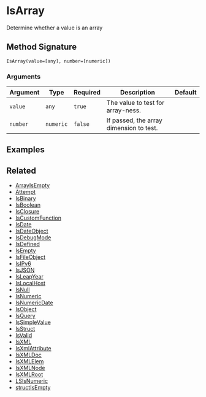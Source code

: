 # IsArray

Determine whether a value is an array

## Method Signature

```
IsArray(value=[any], number=[numeric])
```

### Arguments

| Argument | Type      | Required | Description                             | Default |
| -------- | --------- | -------- | --------------------------------------- | ------- |
| `value`  | `any`     | `true`   | The value to test for array-ness.       |         |
| `number` | `numeric` | `false`  | If passed, the array dimension to test. |         |

## Examples

## Related

* [ArrayIsEmpty](arrayisempty.md)
* [Attempt](attempt.md)
* [IsBinary](isbinary.md)
* [IsBoolean](isboolean.md)
* [IsClosure](isclosure.md)
* [IsCustomFunction](iscustomfunction.md)
* [IsDate](isdate.md)
* [IsDateObject](isdateobject.md)
* [IsDebugMode](isdebugmode.md)
* [IsDefined](isdefined.md)
* [IsEmpty](isempty.md)
* [IsFileObject](isfileobject.md)
* [IsIPv6](isipv6.md)
* [IsJSON](isjson.md)
* [IsLeapYear](isleapyear.md)
* [IsLocalHost](islocalhost.md)
* [IsNull](isnull.md)
* [IsNumeric](isnumeric.md)
* [IsNumericDate](isnumericdate.md)
* [IsObject](isobject.md)
* [IsQuery](isquery.md)
* [IsSimpleValue](issimplevalue.md)
* [IsStruct](isstruct.md)
* [IsValid](isvalid.md)
* [IsXML](isxml.md)
* [IsXmlAttribute](isxmlattribute.md)
* [IsXMLDoc](isxmldoc.md)
* [IsXMLElem](isxmlelem.md)
* [IsXMLNode](isxmlnode.md)
* [IsXMLRoot](isxmlroot.md)
* [LSIsNumeric](lsisnumeric.md)
* [structIsEmpty](structisempty.md)
